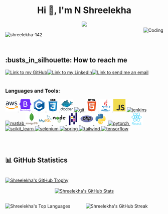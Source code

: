 <h1 align="center">Hi 👋, I'm N Shreelekha</h1>

<div align="center">
    <a href="https://git.io/typing-svg"><img src="https://readme-typing-svg.demolab.com?font=Roboto+Slab&color=006eec&size=30&center=true&vCenter=true&width=450&lines=Software Engineer; Web Developer"></a>
</div>

<img align="right" alt="Coding" src="https://img.freepik.com/free-vector/cute-girl-hacker-operating-laptop-cartoon-vector-icon-illustration-people-technology-isolated-flat_138676-9487.jpg?size=338&ext=jpg&ga=GA1.1.2113030492.1720310400&semt=ais_user">

<p align="left"> <img src="https://komarev.com/ghpvc/?username=shreelekha-142&label=Profile%20views&color=0e75b6&style=flat" alt="shreelekha-142" /> </p>

<p align="left"> <a href="https://twitter.com/" target="blank"><img src="https://img.shields.io/twitter/follow/?logo=twitter&style=for-the-badge" alt="" /></a> </p>

<h2>:busts_in_silhouette: How to reach me</h2>
<div style="display: flex; align-items: center;">
    <a href="https://github.com/Shreelekha-142">
        <img alt="Link to my GitHub" src="https://img.shields.io/github/followers/Shreelekha-142?style=for-the-badge&color=181717&logo=github&logoColor=white&label=@Shreelekha-142" height="22px">
    </a>
    <a href="https://www.linkedin.com/in/shreelekha-naik-160a32246/">
        <img alt="Link to my LinkedIn" src="https://img.shields.io/static/v1?label&message=/in/shreelekhanaik&color=0A66C2&style=for-the-badge&logo=linkedin" height="22px" />
    </a>
    <a href="mailto:shreelekha2003@gmail.com">
        <img alt="Link to send me an email" src="https://img.shields.io/static/v1?label&message=shreelekha2003@gmail.com&color=whitesmoke&style=for-the-badge&logo=gmail" height="22px" />
    </a>
</div>

</br>

<h3 align="left">Languages and Tools:</h3>
<p align="left"> 
<a href="https://aws.amazon.com" target="_blank" rel="noreferrer"> <img src="https://raw.githubusercontent.com/devicons/devicon/master/icons/amazonwebservices/amazonwebservices-original-wordmark.svg" alt="aws" width="40" height="40"/> 
</a> 
<a href="https://getbootstrap.com" target="_blank" rel="noreferrer"> <img src="https://raw.githubusercontent.com/devicons/devicon/master/icons/bootstrap/bootstrap-plain-wordmark.svg" alt="bootstrap" width="40" height="40"/> 
</a>
 <a href="https://www.cprogramming.com/" target="_blank" rel="noreferrer"> <img src="https://raw.githubusercontent.com/devicons/devicon/master/icons/c/c-original.svg" alt="c" width="40" height="40"/> 
 </a>
  <a href="https://www.w3schools.com/css/" target="_blank" rel="noreferrer"> <img src="https://raw.githubusercontent.com/devicons/devicon/master/icons/css3/css3-original-wordmark.svg" alt="css3" width="40" height="40"/> 
  </a> 
  <a href="https://www.docker.com/" target="_blank" rel="noreferrer"> <img src="https://raw.githubusercontent.com/devicons/devicon/master/icons/docker/docker-original-wordmark.svg" alt="docker" width="40" height="40"/> 
  </a> 
  <a href="https://git-scm.com/" target="_blank" rel="noreferrer"> <img src="https://www.vectorlogo.zone/logos/git-scm/git-scm-icon.svg" alt="git" width="40" height="40"/> </a> <a href="https://www.w3.org/html/" target="_blank" rel="noreferrer"> <img src="https://raw.githubusercontent.com/devicons/devicon/master/icons/html5/html5-original-wordmark.svg" alt="html5" width="40" height="40"/> 
  </a>
   <a href="https://www.java.com" target="_blank" rel="noreferrer"> <img src="https://raw.githubusercontent.com/devicons/devicon/master/icons/java/java-original.svg" alt="java" width="40" height="40"/> 
   </a> 
   <a href="https://developer.mozilla.org/en-US/docs/Web/JavaScript" target="_blank" rel="noreferrer"> <img src="https://raw.githubusercontent.com/devicons/devicon/master/icons/javascript/javascript-original.svg" alt="javascript" width="40" height="40"/>
    </a> 
   <a href="https://www.jenkins.io" target="_blank" rel="noreferrer"> <img src="https://www.vectorlogo.zone/logos/jenkins/jenkins-icon.svg" alt="jenkins" width="40" height="40"/> 
   </a> 
   <a href="https://www.mathworks.com/" target="_blank" rel="noreferrer"> <img src="https://upload.wikimedia.org/wikipedia/commons/2/21/Matlab_Logo.png" alt="matlab" width="40" height="40"/>
    </a> 
   <a href="https://www.mongodb.com/" target="_blank" rel="noreferrer"> <img src="https://raw.githubusercontent.com/devicons/devicon/master/icons/mongodb/mongodb-original-wordmark.svg" alt="mongodb" width="40" height="40"/> 
   </a> 
   <a href="https://www.mysql.com/" target="_blank" rel="noreferrer"> <img src="https://raw.githubusercontent.com/devicons/devicon/master/icons/mysql/mysql-original-wordmark.svg" alt="mysql" width="40" height="40"/> 
   </a>
    <a href="https://nodejs.org" target="_blank" rel="noreferrer"> <img src="https://raw.githubusercontent.com/devicons/devicon/master/icons/nodejs/nodejs-original-wordmark.svg" alt="nodejs" width="40" height="40"/>
     </a> 
    <a href="https://pandas.pydata.org/" target="_blank" rel="noreferrer"> <img src="https://raw.githubusercontent.com/devicons/devicon/2ae2a900d2f041da66e950e4d48052658d850630/icons/pandas/pandas-original.svg" alt="pandas" width="40" height="40"/> 
    </a> 
    <a href="https://www.php.net" target="_blank" rel="noreferrer"> <img src="https://raw.githubusercontent.com/devicons/devicon/master/icons/php/php-original.svg" alt="php" width="40" height="40"/> 
    </a>
     <a href="https://www.python.org" target="_blank" rel="noreferrer"> <img src="https://raw.githubusercontent.com/devicons/devicon/master/icons/python/python-original.svg" alt="python" width="40" height="40"/>
      </a> 
     <a href="https://pytorch.org/" target="_blank" rel="noreferrer"> <img src="https://www.vectorlogo.zone/logos/pytorch/pytorch-icon.svg" alt="pytorch" width="40" height="40"/> 
     </a> 
     <a href="https://reactjs.org/" target="_blank" rel="noreferrer"> <img src="https://raw.githubusercontent.com/devicons/devicon/master/icons/react/react-original-wordmark.svg" alt="react" width="40" height="40"/> 
     </a> 
     <a href="https://scikit-learn.org/" target="_blank" rel="noreferrer"> <img src="https://upload.wikimedia.org/wikipedia/commons/0/05/Scikit_learn_logo_small.svg" alt="scikit_learn" width="40" height="40"/>
      </a>
      <a href="https://www.selenium.dev" target="_blank" rel="noreferrer"> <img src="https://raw.githubusercontent.com/detain/svg-logos/780f25886640cef088af994181646db2f6b1a3f8/svg/selenium-logo.svg" alt="selenium" width="40" height="40"/>
       </a> 
      <a href="https://spring.io/" target="_blank" rel="noreferrer"> <img src="https://www.vectorlogo.zone/logos/springio/springio-icon.svg" alt="spring" width="40" height="40"/>
       </a> 
      <a href="https://tailwindcss.com/" target="_blank" rel="noreferrer"> <img src="https://www.vectorlogo.zone/logos/tailwindcss/tailwindcss-icon.svg" alt="tailwind" width="40" height="40"/> 
      </a> 
      <a href="https://www.tensorflow.org" target="_blank" rel="noreferrer"> <img src="https://www.vectorlogo.zone/logos/tensorflow/tensorflow-icon.svg" alt="tensorflow" width="40" height="40"/> 
        </a>
</p>

</br>
</br>

## 📊 GitHub Statistics
</br>
<a href="https://github.com/ryo-ma/github-profile-trophy?username=shreelekha-142&theme=darkhub&no-frame=true&column=10">
      <img src="https://github-profile-trophy.vercel.app/?username=shreelekha-142&theme=darkhub&no-frame=true&column=10" alt="Shreelekha's GitHub Trophy" />
</a>

</br>
</br>

<div align="center">
      <a href="https://awesome-github-stats.azurewebsites.net/index.html??cardType=github&theme=dark&preferLogin=false&Title=5EB2FF">    <img  alt="Shreelekha's GitHub Stats" src="https://awesome-github-stats.azurewebsites.net/user-stats/Shreelekha-142?cardType=github&theme=dark&preferLogin=false&Title=5EB2FF" />  </a>
</div>

</br>   

<p>
    <img align="left" src="https://github-readme-stats.vercel.app/api/top-langs?username=shreelekha-142&show_icons=true&locale=en&layout=compact&theme=dark&hide_border=true&bg_color=0D1117&text_color=c9d1d9&icon_color=58A6FF&title_color=58A6FF&no-frame=true&langs_count=10" alt="Shreelekha's Top Languages" />
</p>

<p align="center">
    <img src="https://github-readme-streak-stats.herokuapp.com/?user=Shreelekha-142&theme=dark&hide_border=true&background=0D1117&stroke=58A6FF&ring=58A6FF&fire=58A6FF&currStreakNum=c9d1d9&sideNums=c9d1d9&currStreakLabel=c9d1d9&sideLabels=c9d1d9&no-frame=true" alt="Shreelekha's GitHub Streak" />
</p>

<!--
<p><img align="left" src="https://github-readme-stats.vercel.app/api/top-langs?username=shreelekha-142&show_icons=true&locale=en&layout=compact" alt="shreelekha-142" /></p>

<p>&nbsp;<img align="center" src="https://github-readme-stats.vercel.app/api?username=shreelekha-142&show_icons=true&locale=en" alt="shreelekha-142" /></p>

<p><img align="center" src="https://github-readme-streak-stats.herokuapp.com/?user=shreelekha-142&" alt="shreelekha-142" /></p> -->

